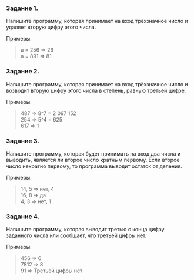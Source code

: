 ### Задание 1.
Напишите программу, которая принимает на вход
трёхзначное число и удаляет вторую цифру этого
числа.

Примеры:
>a = 256 => 26<br>
>a = 891 => 81

### Задание 2.
Напишите программу, которая принимает на вход трёхзначное число и возводит вторую цифру этого числа в степень, равную третьей цифре.

Примеры:
>487 => 8^7 = 2 097 152<br>
>254 => 5^4 = 625<br>
>617 => 1

### Задание 3.
Напишите программу, которая будет принимать на вход два числа и выводить, является ли второе число кратным первому. Если второе число некратно первому, то программа выводит остаток от деления.

Примеры:
>14, 5 => нет, 4<br>
>16, 8 => да<br>
>4, 3 => нет, 1

### Задание 4.
Напишите программу, которая выводит третью с конца
цифру заданного числа или сообщает, что третьей цифры нет.

Примеры:
>456 => 6<br>
>7812 => 8<br>
>91 => Третьей цифры нет
